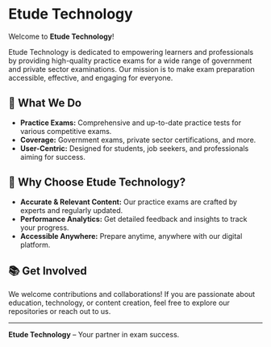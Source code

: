 # Etude Technology

Welcome to **Etude Technology**!

Etude Technology is dedicated to empowering learners and professionals by providing high-quality practice exams for a wide range of government and private sector examinations. Our mission is to make exam preparation accessible, effective, and engaging for everyone.

## 🚀 What We Do

- **Practice Exams:** Comprehensive and up-to-date practice tests for various competitive exams.
- **Coverage:** Government exams, private sector certifications, and more.
- **User-Centric:** Designed for students, job seekers, and professionals aiming for success.

## 🌟 Why Choose Etude Technology?

- **Accurate & Relevant Content:** Our practice exams are crafted by experts and regularly updated.
- **Performance Analytics:** Get detailed feedback and insights to track your progress.
- **Accessible Anywhere:** Prepare anytime, anywhere with our digital platform.

## 📚 Get Involved

We welcome contributions and collaborations! If you are passionate about education, technology, or content creation, feel free to explore our repositories or reach out to us.

---

**Etude Technology** – Your partner in exam success.
